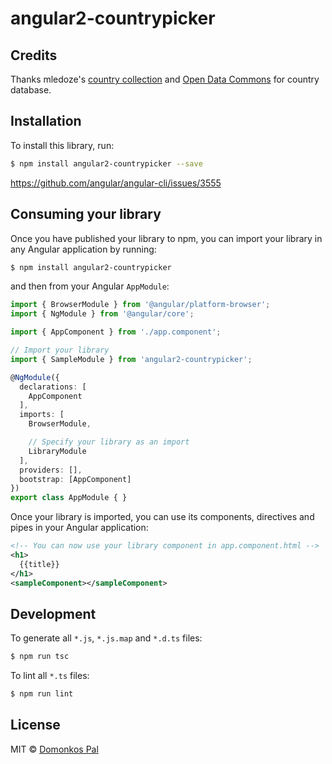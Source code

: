 # angular2-countrypicker

## Credits

Thanks mledoze's [country collection](https://mledoze.github.io/countries/) and [Open Data Commons](http://opendatacommons.org/) for country database.

## Installation

To install this library, run:

```bash
$ npm install angular2-countrypicker --save
```

https://github.com/angular/angular-cli/issues/3555

## Consuming your library

Once you have published your library to npm, you can import your library in any Angular application by running:

```bash
$ npm install angular2-countrypicker
```

and then from your Angular `AppModule`:

```typescript
import { BrowserModule } from '@angular/platform-browser';
import { NgModule } from '@angular/core';

import { AppComponent } from './app.component';

// Import your library
import { SampleModule } from 'angular2-countrypicker';

@NgModule({
  declarations: [
    AppComponent
  ],
  imports: [
    BrowserModule,

    // Specify your library as an import
    LibraryModule
  ],
  providers: [],
  bootstrap: [AppComponent]
})
export class AppModule { }
```

Once your library is imported, you can use its components, directives and pipes in your Angular application:

```xml
<!-- You can now use your library component in app.component.html -->
<h1>
  {{title}}
</h1>
<sampleComponent></sampleComponent>
```

## Development

To generate all `*.js`, `*.js.map` and `*.d.ts` files:

```bash
$ npm run tsc
```

To lint all `*.ts` files:

```bash
$ npm run lint
```

## License

MIT © [Domonkos Pal](public@dpal.hu)
